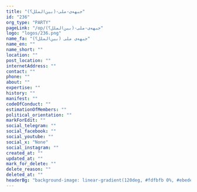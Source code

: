 ```yaml
---
title: "جبهه‌ی-ملی-(بین‌الملل؟)"
id: "236"
org_type: "PARTY"
pageLink: "/op/جبهه‌ی-ملی-(بین‌الملل؟)"
logo: "logos/236.png"
name_fa: "جبهه‌ی ملی (بین‌الملل؟)"
name_en: ""
name_short: ""
location: ""
post_location: ""
internetAddress: ""
contact: ""
phone: ""
about: ""
expertise: ""
history: ""
manifest: ""
codeOfConduct: ""
estimationOfMembers: ""
political_orientation: ""
markForEdit: ""
social_telegram: ""
social_facebook: ""
social_youtube: ""
social_x: "None"
social_instagram: ""
created_at: ""
updated_at: ""
mark_for_delete: ""
delete_reason: ""
deleted_at: ""
headerBg: "background-image: linear-gradient(120deg, #fdfbfb 0%, #ebedee 100%);"
---
```

